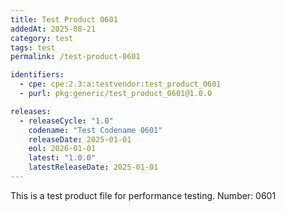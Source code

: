 ```yaml
---
title: Test Product 0601
addedAt: 2025-08-21
category: test
tags: test
permalink: /test-product-0601

identifiers:
  - cpe: cpe:2.3:a:testvendor:test_product_0601
  - purl: pkg:generic/test_product_0601@1.0.0

releases:
  - releaseCycle: "1.0"
    codename: "Test Codename 0601"
    releaseDate: 2025-01-01
    eol: 2026-01-01
    latest: "1.0.0"
    latestReleaseDate: 2025-01-01
---
```


This is a test product file for performance testing. Number: 0601

